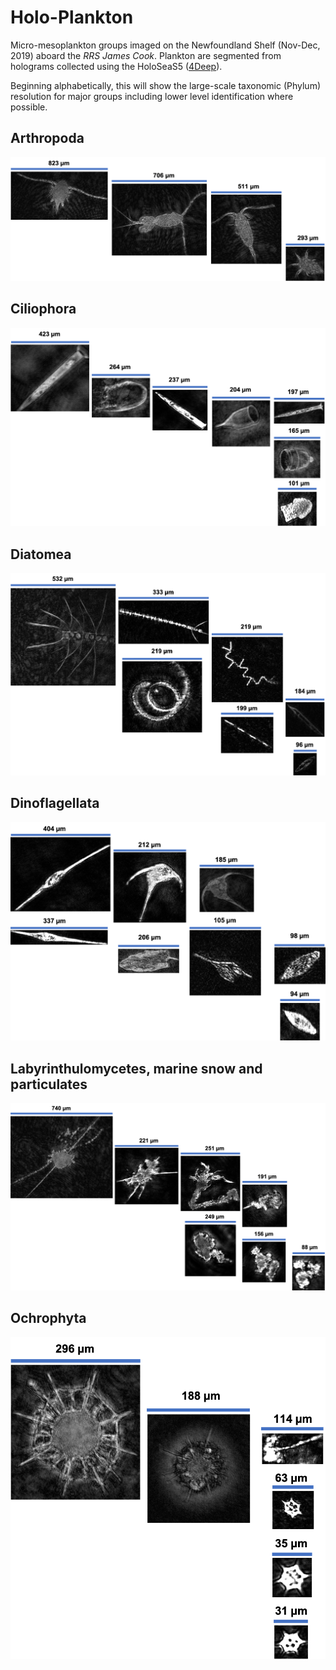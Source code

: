 # Holo-Plankton
Micro-mesoplankton groups imaged on the Newfoundland Shelf (Nov-Dec, 2019) aboard the *RRS James Cook*. Plankton are segmented from holograms collected using the HoloSeaS5 ([4Deep](http://4-deep.com/)).

Beginning alphabetically, this will show the large-scale taxonomic (Phylum) resolution for major groups including lower level identification where possible. 

## Arthropoda

![Arthropoda](https://github.com/LiamMacNeil/Holo-Plankton/blob/main/Images/Arthropods.png)

## Ciliophora

![Ciliophora](https://github.com/LiamMacNeil/Holo-Plankton/blob/main/Images/Ciliophora.png)

## Diatomea

![Diatomea](https://github.com/LiamMacNeil/Holo-Plankton/blob/main/Images/Diatomea.png)


## Dinoflagellata

![Dinoflagellata](https://github.com/LiamMacNeil/Holo-Plankton/blob/main/Images/Dinoflagellata.png)


## Labyrinthulomycetes, marine snow and particulates

![Labyrinthulomycetes](https://github.com/LiamMacNeil/Holo-Plankton/blob/main/Images/LabySnow.png)


## Ochrophyta

![Ochrophyta](https://github.com/LiamMacNeil/Holo-Plankton/blob/main/Images/Ochrophyta.png)
